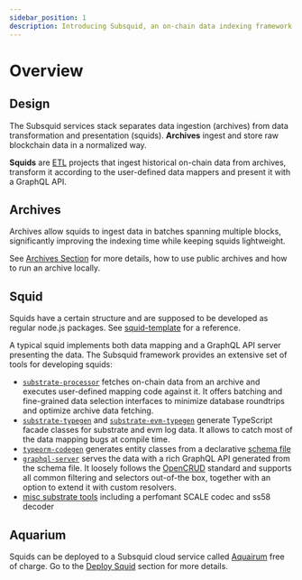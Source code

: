 ```yaml
---
sidebar_position: 1
description: Introducing Subsquid, an on-chain data indexing framework and a platform for serverless Web3 APIs.
---
```


# Overview

## Design

The Subsquid services stack separates data ingestion (archives) from data transformation and presentation (squids). 
**Archives** ingest and store raw blockchain data in a normalized way. 

**Squids** are [ETL](https://en.wikipedia.org/wiki/Extract,_transform,_load) projects that ingest historical on-chain data from archives, transform it according to the user-defined data mappers and present it with a GraphQL API.  

## Archives

Archives allow squids to ingest data in batches spanning multiple blocks, significantly improving the indexing time while keeping squids lightweight.

See [Archives Section](/archives/) for more details, how to use public archives and how to run an archive locally. 

## Squid

Squids have a certain structure and are supposed to be developed as regular node.js packages. See [squid-template](https://github.com/subsquid/squid-template) for a reference.

A typical squid implements both data mapping and a GraphQL API server presenting the data. The Subsquid framework provides an extensive set of tools for developing squids:

- [`substrate-processor`](https://github.com/subsquid/squid/tree/master/substrate-processor) fetches on-chain data from an archive and executes
user-defined mapping code against it. It offers batching and fine-grained data selection interfaces to minimize database roundtrips and optimize archive data fetching. 
- [`substrate-typegen`](https://github.com/subsquid/squid/tree/master/substrate-typegen) and [`substrate-evm-typegen`](https://github.com/subsquid/squid/tree/master/evm-typegen) generate TypeScript facade classes for substrate and evm log data. It allows to catch most of the data mapping bugs at compile time.
- [`typeorm-codegen`](https://github.com/subsquid/squid/tree/master/typeorm-codegen) generates entity classes from a declarative [schema file](./../develop-a-squid/define-a-squid-schema.md)
- [`graphql-server`](https://github.com/subsquid/squid/tree/master/graphql-server) serves the data with a rich GraphQL API generated from the schema file. It loosely follows the [OpenCRUD](https://www.opencrud.org/) standard and supports all common filtering and selectors out-of-the box, together with an option to extend it with custom resolvers.
- [misc substrate tools](https://github.com/subsquid/squid#other-tools) including a perfomant SCALE codec and ss58 decoder

## Aquarium

Squids can be deployed to a Subsquid cloud service called [Aquairum](https://app.subsquid.io) free of charge. Go to the [Deploy Squid](/deploy-squid) section for more details.

